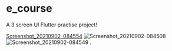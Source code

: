 # e_course

A 3 screen UI  Flutter practise project!

[Screenshot_20210902-084554](https://user-images.githubusercontent.com/68486416/131806262-b4b6dd74-e43f-4b64-8b21-e6c5ba0adba3.png)
![Screenshot_20210902-084508](https://user-images.githubusercontent.com/68486416/131806268-565a00ac-9206-459b-add6-2c321a8e210a.png)
![Screenshot_20210902-084549](https://user-images.githubusercontent.com/68486416/131806272-0974f01b-6e04-47c4-9134-fad07b898dc4.png)
.


